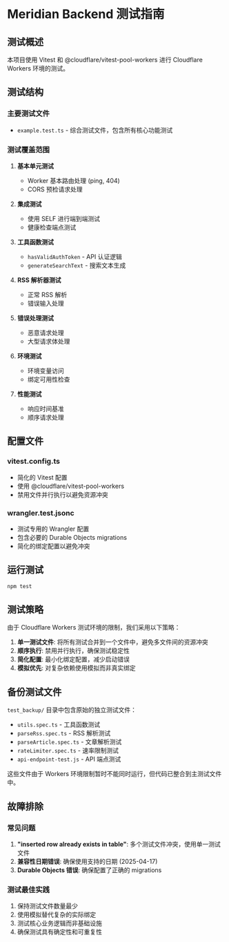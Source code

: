 # Meridian Backend 测试指南

## 测试概述

本项目使用 Vitest 和 @cloudflare/vitest-pool-workers 进行 Cloudflare Workers 环境的测试。

## 测试结构

### 主要测试文件

- `example.test.ts` - 综合测试文件，包含所有核心功能测试

### 测试覆盖范围

1. **基本单元测试**
   - Worker 基本路由处理 (ping, 404)
   - CORS 预检请求处理

2. **集成测试**
   - 使用 SELF 进行端到端测试
   - 健康检查端点测试

3. **工具函数测试**
   - `hasValidAuthToken` - API 认证逻辑
   - `generateSearchText` - 搜索文本生成

4. **RSS 解析器测试**
   - 正常 RSS 解析
   - 错误输入处理

5. **错误处理测试**
   - 恶意请求处理
   - 大型请求体处理

6. **环境测试**
   - 环境变量访问
   - 绑定可用性检查

7. **性能测试**
   - 响应时间基准
   - 顺序请求处理

## 配置文件

### vitest.config.ts
- 简化的 Vitest 配置
- 使用 @cloudflare/vitest-pool-workers
- 禁用文件并行执行以避免资源冲突

### wrangler.test.jsonc
- 测试专用的 Wrangler 配置
- 包含必要的 Durable Objects migrations
- 简化的绑定配置以避免冲突

## 运行测试

```bash
npm test
```

## 测试策略

由于 Cloudflare Workers 测试环境的限制，我们采用以下策略：

1. **单一测试文件**: 将所有测试合并到一个文件中，避免多文件间的资源冲突
2. **顺序执行**: 禁用并行执行，确保测试稳定性
3. **简化配置**: 最小化绑定配置，减少启动错误
4. **模拟优先**: 对复杂依赖使用模拟而非真实绑定

## 备份测试文件

`test_backup/` 目录中包含原始的独立测试文件：
- `utils.spec.ts` - 工具函数测试
- `parseRss.spec.ts` - RSS 解析测试
- `parseArticle.spec.ts` - 文章解析测试
- `rateLimiter.spec.ts` - 速率限制测试
- `api-endpoint-test.js` - API 端点测试

这些文件由于 Workers 环境限制暂时不能同时运行，但代码已整合到主测试文件中。

## 故障排除

### 常见问题

1. **"inserted row already exists in table"**: 多个测试文件冲突，使用单一测试文件
2. **兼容性日期错误**: 确保使用支持的日期 (2025-04-17)
3. **Durable Objects 错误**: 确保配置了正确的 migrations

### 测试最佳实践

1. 保持测试文件数量最少
2. 使用模拟替代复杂的实际绑定
3. 测试核心业务逻辑而非基础设施
4. 确保测试具有确定性和可重复性 